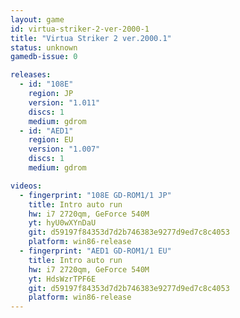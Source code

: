 ```yaml
---
layout: game
id: virtua-striker-2-ver-2000-1
title: "Virtua Striker 2 ver.2000.1"
status: unknown
gamedb-issue: 0

releases:
  - id: "108E"
    region: JP
    version: "1.011"
    discs: 1
    medium: gdrom
  - id: "AED1"
    region: EU
    version: "1.007"
    discs: 1
    medium: gdrom

videos:
  - fingerprint: "108E GD-ROM1/1 JP"
    title: Intro auto run
    hw: i7 2720qm, GeForce 540M
    yt: hyU0wXYnDaU
    git: d59197f84353d7d2b746383e9277d9ed7c8c4053
    platform: win86-release
  - fingerprint: "AED1 GD-ROM1/1 EU"
    title: Intro auto run
    hw: i7 2720qm, GeForce 540M
    yt: HdsWzrTPF6E
    git: d59197f84353d7d2b746383e9277d9ed7c8c4053
    platform: win86-release
---
```

